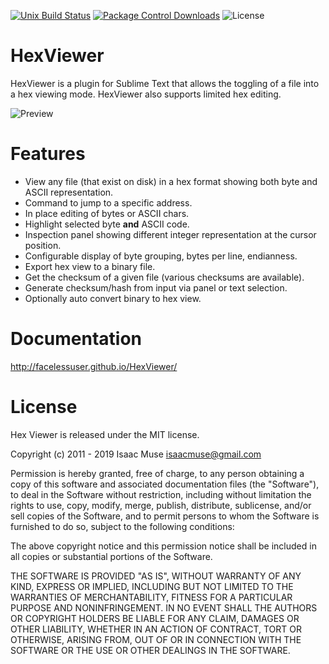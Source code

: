 [![Unix Build Status][travis-image]][travis-link]
[![Package Control Downloads][pc-image]][pc-link]
![License][license-image]
# HexViewer

HexViewer is a plugin for Sublime Text that allows the toggling of a file into a hex viewing mode.  HexViewer also supports limited hex editing.

![Preview](docs/src/markdown/images/preview.png)

# Features

- View any file (that exist on disk) in a hex format showing both byte and ASCII representation.
- Command to jump to a specific address.
- In place editing of bytes or ASCII chars.
- Highlight selected byte **and** ASCII code.
- Inspection panel showing different integer representation at the cursor position.
- Configurable display of byte grouping, bytes per line, endianness.
- Export hex view to a binary file.
- Get the checksum of a given file (various checksums are available).
- Generate checksum/hash from input via panel or text selection.
- Optionally auto convert binary to hex view.

# Documentation

http://facelessuser.github.io/HexViewer/

# License

Hex Viewer is released under the MIT license.

Copyright (c) 2011 - 2019 Isaac Muse <isaacmuse@gmail.com>

Permission is hereby granted, free of charge, to any person obtaining a copy of this software and associated documentation files (the "Software"), to deal in the Software without restriction, including without limitation the rights to use, copy, modify, merge, publish, distribute, sublicense, and/or sell copies of the Software, and to permit persons to whom the Software is furnished to do so, subject to the following conditions:

The above copyright notice and this permission notice shall be included in all copies or substantial portions of the Software.

THE SOFTWARE IS PROVIDED "AS IS", WITHOUT WARRANTY OF ANY KIND, EXPRESS OR IMPLIED, INCLUDING BUT NOT LIMITED TO THE WARRANTIES OF MERCHANTABILITY, FITNESS FOR A PARTICULAR PURPOSE AND NONINFRINGEMENT. IN NO EVENT SHALL THE AUTHORS OR COPYRIGHT HOLDERS BE LIABLE FOR ANY CLAIM, DAMAGES OR OTHER LIABILITY, WHETHER IN AN ACTION OF CONTRACT, TORT OR OTHERWISE, ARISING FROM, OUT OF OR IN CONNECTION WITH THE SOFTWARE OR THE USE OR OTHER DEALINGS IN THE SOFTWARE.

[travis-image]: https://img.shields.io/travis/facelessuser/HexViewer/master.svg
[travis-link]: https://travis-ci.org/facelessuser/HexViewer
[pc-image]: https://img.shields.io/packagecontrol/dt/HexViewer.svg
[pc-link]: https://packagecontrol.io/packages/HexViewer
[license-image]: https://img.shields.io/badge/license-MIT-blue.svg
